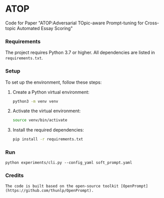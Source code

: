 # ATOP
Code for Paper "ATOP:Adversarial TOpic-aware Prompt-tuning for Cross-topic Automated Essay Scoring"

### Requirements
The project requires Python 3.7 or higher. All dependencies are listed in `requirements.txt`.

### Setup
To set up the environment, follow these steps:

1. Create a Python virtual environment:
   ```bash
   python3 -m venv venv
   ```
2. Activate the virtual environment:
   ```bash
   source venv/bin/activate
   ```
3. Install the required dependencies:
   ```bash
   pip install -r requirements.txt
   ```

### Run
```
python experiments/cli.py --config_yaml soft_prompt.yaml 
```
### Credits
```
The code is built based on the open-source toolkit [OpenPrompt](https://github.com/thunlp/OpenPrompt). 
```
